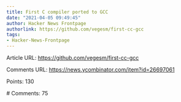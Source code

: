 ```yaml
---
title: First C compiler ported to GCC
date: "2021-04-05 09:49:45"
author: Hacker News Frontpage
authorlink: https://github.com/vegesm/first-cc-gcc
tags:
- Hacker-News-Frontpage
---
```


<p>Article URL: <a href="https://github.com/vegesm/first-cc-gcc">https://github.com/vegesm/first-cc-gcc</a></p>
<p>Comments URL: <a href="https://news.ycombinator.com/item?id=26697061">https://news.ycombinator.com/item?id=26697061</a></p>
<p>Points: 130</p>
<p># Comments: 75</p>
